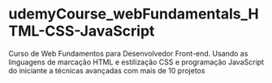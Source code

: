 # udemyCourse_webFundamentals_HTML-CSS-JavaScript
 Curso de Web Fundamentos para Desenvolvedor Front-end. Usando as linguagens de marcação HTML e estilização CSS e programação JavaScript do iniciante a técnicas avançadas com mais de 10 projetos

